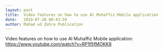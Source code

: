 ```yaml
---
layout: post
title:  Video features on how to use Al Muhaffiz Mobile application
date:   2019-07-28 08:43:59
author: Mahad ud Zahra Publication
---
```


Video features on how to use Al Muhaffiz Mobile application:<br>
<a href="https://www.youtube.com/watch?v=RP1f5fMOKK8" target="_blank">https://www.youtube.com/watch?v=RP1f5fMOKK8</a>
